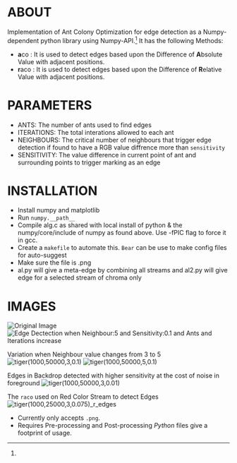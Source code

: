 # ABOUT

Implementation of Ant Colony Optimization for edge detection as a Numpy-dependent python library using Numpy-API.[^notes]
It has the following Methods:

- **a**co : It is used to detect edges based upon the Difference of **A**bsolute Value with adjacent positions.
- **r**aco : It is used to detect edges based upon the Difference of **R**elative Value with adjacent positions.

# PARAMETERS

- ANTS: The number of ants used to find edges
- ITERATIONS:   The total interations allowed to each ant
- NEIGHBOURS:   The critical number of neighbours that trigger edge detection if found to have a RGB value diffrence more than `sensitivity`
- SENSITIVITY:  The value difference in current point of ant and surrounding points to trigger marking as an edge

# INSTALLATION

- Install numpy and matplotlib
- Run `numpy.__path__`
- Compile alg.c as shared with local install of python & the numpy/core/include of numpy as found above. Use -fPIC flag to force it in gcc.
- Create a `makefile` to automate this. `Bear` can be use to make config files for auto-suggest 
- Make sure the file is .png
- al.py will give a meta-edge by combining all streams and al2.py will give edge for a selected stream of chroma only

# IMAGES

![Original Image](tiger.png) ![Edge Dectection when Neighbour:5 and Sensitivity:0.1 and Ants and Iterations increase](tiger.gif)

Variation when Neighbour value changes from 3 to 5
![tiger(1000,50000,3,0.1)](tiger(1000,50000,3,0.1)_edges.png) ![tiger(1000,50000,5,0.1)](tiger(1000,50000,5,0.1)_edges.png)

Edges in Backdrop detected with higher sensitivity at the cost of noise in foreground
![tiger(1000,50000,3,0.01)](tiger(1000,50000,3,0.01)_edges.png)

The `raco` used on Red Color Stream to detect Edges
![tiger(1000,25000,3,0.075)_r_edges](tiger(1000,25000,3,0.075)_r_edges.png)

[^notes]:

- Currently only accepts `.png`.
- Requires Pre-processing and Post-processing _Python_ files give a footprint of usage.
